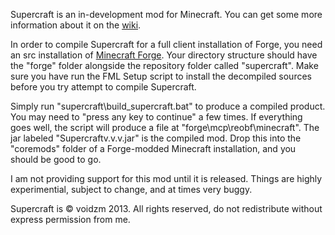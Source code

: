 Supercraft is an in-development mod for Minecraft. You can get some more information about it on the [wiki](https://www.github.com/voidzm/Supercraft/wiki).

In order to compile Supercraft for a full client installation of Forge, you need an src installation of [Minecraft Forge](http://www.minecraftforge.net). Your directory structure should have the "forge" folder alongside the repository folder called "supercraft". Make sure you have run the FML Setup script to install the decompiled sources before you try attempt to compile Supercraft.

Simply run "supercraft\build_supercraft.bat" to produce a compiled product. You may need to "press any key to continue" a few times. If everything goes well, the script will produce a file at "forge\mcp\reobf\minecraft". The jar labeled "Supercraftv.v.v.jar" is the compiled mod. Drop this into the "coremods" folder of a Forge-modded Minecraft installation, and you should be good to go.

I am not providing support for this mod until it is released. Things are highly experimential, subject to change, and at times very buggy.

Supercraft is &copy; voidzm 2013. All rights reserved, do not redistribute without express permission from me.